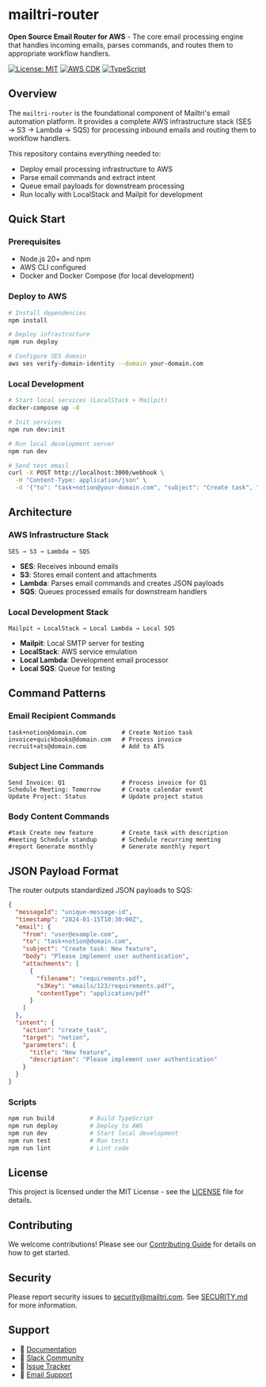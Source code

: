 # mailtri-router

**Open Source Email Router for AWS** - The core email processing engine that handles incoming emails, parses commands, and routes them to appropriate workflow handlers.

[![License: MIT](https://img.shields.io/badge/License-MIT-yellow.svg)](https://opensource.org/licenses/MIT)
[![AWS CDK](https://img.shields.io/badge/AWS-CDK-orange.svg)](https://aws.amazon.com/cdk/)
[![TypeScript](https://img.shields.io/badge/TypeScript-blue.svg)](https://www.typescriptlang.org/)

## Overview

The `mailtri-router` is the foundational component of Mailtri's email automation platform. It provides a complete AWS infrastructure stack (SES → S3 → Lambda → SQS) for processing inbound emails and routing them to workflow handlers.

This repository contains everything needed to:

- Deploy email processing infrastructure to AWS
- Parse email commands and extract intent
- Queue email payloads for downstream processing
- Run locally with LocalStack and Mailpit for development

## Quick Start

### Prerequisites

- Node.js 20+ and npm
- AWS CLI configured
- Docker and Docker Compose (for local development)

### Deploy to AWS

```bash
# Install dependencies
npm install

# Deploy infrastructure
npm run deploy

# Configure SES domain
aws ses verify-domain-identity --domain your-domain.com
```

### Local Development

```bash
# Start local services (LocalStack + Mailpit)
docker-compose up -d

# Init services
npm run dev:init

# Run local development server
npm run dev

# Send test email
curl -X POST http://localhost:3000/webhook \
  -H "Content-Type: application/json" \
  -d '{"to": "task+notion@your-domain.com", "subject": "Create task", "body": "New feature request"}'
```

## Architecture

### AWS Infrastructure Stack

```
SES → S3 → Lambda → SQS
```

- **SES**: Receives inbound emails
- **S3**: Stores email content and attachments
- **Lambda**: Parses email commands and creates JSON payloads
- **SQS**: Queues processed emails for downstream handlers

### Local Development Stack

```
Mailpit → LocalStack → Local Lambda → Local SQS
```

- **Mailpit**: Local SMTP server for testing
- **LocalStack**: AWS service emulation
- **Local Lambda**: Development email processor
- **Local SQS**: Queue for testing

## Command Patterns

### Email Recipient Commands

```
task+notion@domain.com          # Create Notion task
invoice+quickbooks@domain.com   # Process invoice
recruit+ats@domain.com          # Add to ATS
```

### Subject Line Commands

```
Send Invoice: Q1                # Process invoice for Q1
Schedule Meeting: Tomorrow      # Create calendar event
Update Project: Status          # Update project status
```

### Body Content Commands

```
#task Create new feature        # Create task with description
#meeting Schedule standup       # Schedule recurring meeting
#report Generate monthly        # Generate monthly report
```

## JSON Payload Format

The router outputs standardized JSON payloads to SQS:

```json
{
  "messageId": "unique-message-id",
  "timestamp": "2024-01-15T10:30:00Z",
  "email": {
    "from": "user@example.com",
    "to": "task+notion@domain.com",
    "subject": "Create task: New feature",
    "body": "Please implement user authentication",
    "attachments": [
      {
        "filename": "requirements.pdf",
        "s3Key": "emails/123/requirements.pdf",
        "contentType": "application/pdf"
      }
    ]
  },
  "intent": {
    "action": "create_task",
    "target": "notion",
    "parameters": {
      "title": "New feature",
      "description": "Please implement user authentication"
    }
  }
}
```

### Scripts

```bash
npm run build          # Build TypeScript
npm run deploy         # Deploy to AWS
npm run dev            # Start local development
npm run test           # Run tests
npm run lint           # Lint code
```

## License

This project is licensed under the MIT License - see the [LICENSE](LICENSE) file for details.

## Contributing

We welcome contributions! Please see our [Contributing Guide](CONTRIBUTING.md) for details on how to get started.

## Security

Please report security issues to security@mailtri.com. See [SECURITY.md](SECURITY.md) for more information.

## Support

- 📖 [Documentation](https://docs.mailtri.com)
- 💬 [Slack Community](https://slack.mailtri.com)
- 🐛 [Issue Tracker](https://github.com/mailtri/router/issues)
- 📧 [Email Support](mailto:support@mailtri.com)
